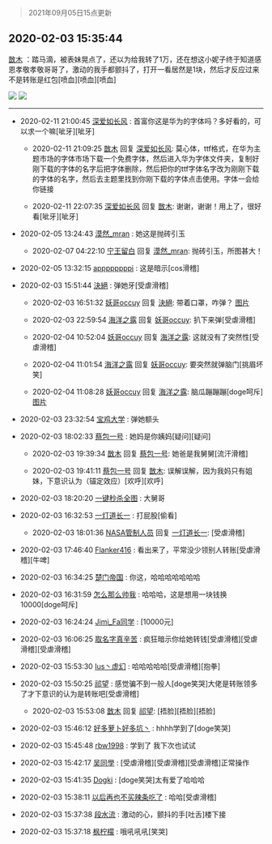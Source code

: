 > 2021年09月05日15点更新
<link rel="stylesheet" href="https://cdn.jsdelivr.net/gh/taotie6/sampleJSON@main/css/photo_show.css">


 ## 2020-02-03 15:35:44 

 [㪚木](https://www.coolapk.com/feed/16247432?shareKey=MWYyOTVmODE2ODJiNjEzMTc1MjQ~) ：踏马滴，被表妹晃点了，还以为给我转了1万，还在想这小妮子终于知道感恩孝敬孝敬哥哥了，激动的我手都颤抖了，打开一看居然是1块，然后才反应过来不是转账是红包[喷血][喷血][喷血] 

<div class="album">
<img class="img-item" src="http://image.coolapk.com/feed/2020/0203/15/1081091_aabc5ff2_5343_15@946x1878.jpeg" />
<img class="img-item" src="http://image.coolapk.com/feed/2020/0203/15/1081091_232c0bbf_5343_1502@1080x755.jpeg" />
</div>

 ------- 

- 2020-02-11 21:00:45 [深爱如长风](uid=990005) : 首富你这是华为的字体吗？多好看的，可以求一个嘛[呲牙][呲牙] 

    - 2020-02-11 21:09:25 [㪚木](uid=1081091) 回复 [深爱如长风](uid=990005): 莫心体，ttf格式，在华为主题市场的字体市场下载一个免费字体，然后进入华为字体文件夹，复制好刚下载的字体的名字后把字体删除，然后把你的ttf字体名字改为刚刚下载的字体的名字，然后去主题里找到你刚下载的字体点击使用。字体一会给你链接 

    - 2020-02-11 22:07:35 [深爱如长风](uid=990005) 回复 [㪚木](uid=1081091): 谢谢，谢谢！用上了，很好看[呲牙][呲牙] 

- 2020-02-05 13:24:43 [漠然_mran](uid=2019902) : 她这是抛砖引玉 

    - 2020-02-07 04:22:10 [宁王留白](uid=1128987) 回复 [漠然_mran](uid=2019902): 抛砖引玉，所图甚大！ 

- 2020-02-05 13:32:15 [appppppppi](uid=1377925) : 这是暗示[cos滑稽] 

- 2020-02-03 15:51:44 [決絕](uid=2288436) : 弹她牙[受虐滑稽] 

    - 2020-02-03 16:51:32 [妖哥occuy](uid=1388591) 回复 [決絕](uid=2288436): 带着口罩，咋弹？ [图片](http://image.coolapk.com/feed/2020/0203/16/1388591_2b00d799_9891_6236@640x640.jpeg)

    - 2020-02-03 22:59:54 [海洋之露](uid=1111949) 回复 [妖哥occuy](uid=1388591): 扒下来弹[受虐滑稽] 

    - 2020-02-04 10:52:04 [妖哥occuy](uid=1388591) 回复 [海洋之露](uid=1111949): 这就没有了突然性[受虐滑稽] 

    - 2020-02-04 11:01:54 [海洋之露](uid=1111949) 回复 [妖哥occuy](uid=1388591): 要突然就弹脑门[挑眉坏笑] 

    - 2020-02-04 11:08:28 [妖哥occuy](uid=1388591) 回复 [海洋之露](uid=1111949): 脑瓜蹦蹦蹦[doge呵斥] [图片](http://image.coolapk.com/feed/2020/0128/21/1388591_d738325f_9621_7226@690x690.jpeg)

- 2020-02-03 23:32:54 [宝鸡大学](uid=797099) : 弹她额头 

- 2020-02-03 18:02:33 [蔡包一号](uid=1270073) : 她妈是你姨妈[疑问][疑问] 

    - 2020-02-03 19:39:34 [㪚木](uid=1081091) 回复 [蔡包一号](uid=1270073): 她爸是我舅舅[流汗滑稽] 

    - 2020-02-03 19:41:11 [蔡包一号](uid=1270073) 回复 [㪚木](uid=1081091): 误解误解，因为我妈只有姐妹，下意识认为（锚定效应）[欢呼][欢呼] 

- 2020-02-03 18:20:20 [一键秒杀全图](uid=1607033) : 大舅哥 

- 2020-02-03 16:32:53 [一灯道长一](uid=2901910) : 打屁股[偷看] 

    - 2020-02-03 18:01:36 [NASA管制人员](uid=2379102) 回复 [一灯道长一](uid=2901910): [受虐滑稽] 

- 2020-02-03 17:46:40 [Flanker416](uid=447843) : 看出来了，平常没少领别人转账[受虐滑稽][牛啤] 

- 2020-02-03 16:34:25 [楚门帝国](uid=1551482) : 你这，哈哈哈哈哈哈哈 

- 2020-02-03 16:31:59 [怎么那么帅我](uid=1421130) : 哈哈哈，这是想用一块钱换10000[doge呵斥] 

- 2020-02-03 16:24:24 [Jimi_Fa同学](uid=658442) : [10000元] 

- 2020-02-03 16:06:25 [取名字真辛苦](uid=1903876) : 疯狂暗示你给她转钱[受虐滑稽][受虐滑稽][受虐滑稽] 

- 2020-02-03 15:53:30 [Ius丶虚幻](uid=1849202) : 哈哈哈哈哈[受虐滑稽][抱拳] 

- 2020-02-03 15:50:25 [祁望](uid=2336856) : 感觉骗不到一般人[doge笑哭]大佬是转账领多了才下意识的认为是转账吧[受虐滑稽] 

    - 2020-02-03 15:53:08 [㪚木](uid=1081091) 回复 [祁望](uid=2336856): [捂脸][捂脸][捂脸] 

- 2020-02-03 15:46:12 [好多萝卜好多坑丶](uid=1089693) : hhhh学到了[doge笑哭] 

- 2020-02-03 15:45:48 [rbw1998](uid=602980) : 学到了 我下次也试试 

- 2020-02-03 15:42:17 [吴同學](uid=1320218) : [受虐滑稽][受虐滑稽][受虐滑稽]正常操作 

- 2020-02-03 15:41:35 [Dogki](uid=593932) : [doge笑哭]太有爱了哈哈哈 

- 2020-02-03 15:38:11 [以后再也不买辣条吃了](uid=2168199) : 哈哈[受虐滑稽] 

- 2020-02-03 15:37:38 [段水流](uid=735202) : 激动的心，颤抖的手[吐舌]楼下接 

- 2020-02-03 15:37:18 [枫柠檬](uid=482620) : 哦吼吼吼[笑哭] 

